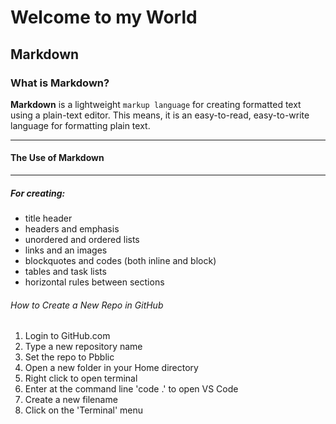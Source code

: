 <!--Title Header-->
# Welcome to my World 


<!--Headers and Emphpasis-->

## Markdown

### What is Markdown?


**Markdown** is a lightweight ```markup language``` for creating formatted text using a plain-text editor. This means, it is an easy-to-read, easy-to-write language for formatting plain text.

_________________________________________________________________



<!-- Unordered List -->

#### The Use of Markdown ####
------------------------------------------
##### For creating:
- title header
- headers and emphasis
- unordered and ordered lists
- links and an images
- blockquotes and codes (both inline and block)
- tables and task lists
- horizontal rules between sections


<!-- Ordered List -->

###### How to Create a New Repo in GitHub

1. Login to GitHub.com
2. Type a new repository name
3. Set the repo to Pbblic
4. Open a new folder in your Home directory
5. Right click to open terminal
6. Enter at the command line 'code .' to open VS Code
7. Create a new filename
8. Click on the 'Terminal' menu

